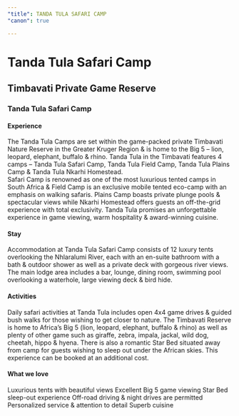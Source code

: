 ```yaml
---
"title": TANDA TULA SAFARI CAMP
"canon": true

---
```


# Tanda Tula Safari Camp
## Timbavati Private Game Reserve
### Tanda Tula Safari Camp

#### Experience
The Tanda Tula Camps are set within the game-packed private Timbavati Nature Reserve in the Greater Kruger Region &amp; is home to the Big 5 – lion, leopard, elephant, buffalo &amp; rhino.
Tanda Tula in the Timbavati features 4 camps – Tanda Tula Safari Camp, Tanda Tula Field Camp, Tanda Tula Plains Camp &amp; Tanda Tula Nkarhi Homestead.  
Safari Camp is renowned as one of the most luxurious tented camps in South Africa &amp; Field Camp is an exclusive mobile tented eco-camp with an emphasis on walking safaris.  Plains Camp boasts private plunge pools &amp; spectacular views while Nkarhi Homestead offers guests an off-the-grid experience with total exclusivity.
Tanda Tula promises an unforgettable experience in game viewing, warm hospitality &amp; award-winning cuisine.

#### Stay
Accommodation at Tanda Tula Safari Camp consists of 12 luxury tents overlooking the Nhlaralumi River, each with an en-suite bathroom with a bath &amp; outdoor shower as well as a private deck with gorgeous river views.
The main lodge area includes a bar, lounge, dining room, swimming pool overlooking a waterhole, large viewing deck &amp; bird hide.

#### Activities
Daily safari activities at Tanda Tula includes open 4x4 game drives &amp; guided bush walks for those wishing to get closer to nature.
The Timbavati Reserve is home to Africa’s Big 5 (lion, leopard, elephant, buffalo &amp; rhino) as well as plenty of other game such as giraffe, zebra, impala, jackal, wild dog, cheetah, hippo &amp; hyena.
There is also a romantic Star Bed situated away from camp for guests wishing to sleep out under the African skies.  This experience can be booked at an additional cost.


#### What we love
Luxurious tents with beautiful views
Excellent Big 5 game viewing
Star Bed sleep-out experience
Off-road driving &amp; night drives are permitted
Personalized service &amp; attention to detail
Superb cuisine